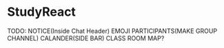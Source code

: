 # StudyReact

TODO:
  NOTICE(Inside Chat Header)
  EMOJI
  PARTICIPANTS(MAKE GROUP CHANNEL)
  CALANDER(SIDE BAR)
  CLASS ROOM
  MAP?
